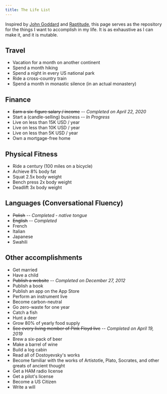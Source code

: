 ```yaml
---
title: The Life List
---
```


Inspired by [John Goddard](https://johngoddard.info/life_list.htm) and [Raptitude](https://www.raptitude.com/2009/09/the-list/), this page serves as the repository for the things I want to accomplish in my life. It is as exhaustive as I can make it, and it is mutable.

## Travel

- Vacation for a month on another continent
- Spend a month hiking
- Spend a night in every US national park
- Ride a cross-country train
- Spend a month in monastic silence (in an actual monastery)

## Finance

- ~~Earn a six-figure salary / income~~ -- _Completed on April 22, 2020_
- Start a (candle-selling) business -- _In Progress_
- Live on less than 15K USD / year
- Live on less than 10K USD / year
- Live on less than 5K USD / year
- Own a mortgage-free home
<!-- - Become financially independent -->

## Physical Fitness

- Ride a century (100 miles on a bicycle)
- Achieve 8% body fat
- Squat 2.5x body weight
- Bench press 2x body weight
- Deadlift 3x body weight

## Languages (Conversational Fluency)

- ~~Polish~~ -- _Completed - native tongue_
- ~~English~~ -- _Completed_
- French
- Italian
- Japanese
- Swahili

## Other accomplishments

- Get married
- Have a child
- ~~Publish a website~~ -- _Completed on December 27, 2012_
- Publish a book
- Publish an app on the App Store
- Perform an instrument live
- Become carbon-neutral
- Go zero-waste for one year
- Catch a fish
- Hunt a deer
- Grow 80% of yearly food supply
- ~~See every living member of Pink Floyd live~~ -- _Completed on April 19, 2019_
- Brew a six-pack of beer
- Make a barrel of wine
- Build a log cabin
- Read all of Dostoyevsky's works
- Become familiar with the works of Artistotle, Plato, Socrates, and other greats of ancient thought
- Get a HAM radio license
- Get a pilot's license
- Become a US Citizen
- Write a will
